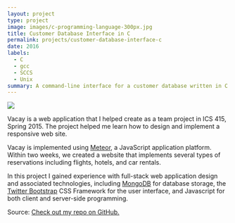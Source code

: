 ```yaml
---
layout: project
type: project
image: images/c-programming-language-300px.jpg
title: Customer Database Interface in C
permalink: projects/customer-database-interface-c
date: 2016
labels:
  - C
  - gcc
  - SCCS
  - Unix
summary: A command-line interface for a customer database written in C for ICS 212, Program Structure.
---
```


<img class="ui medium right floated rounded image" src="../images/customer-db-interface-c.png.jpg">

Vacay is a web application that I helped create as a team project in ICS 415, Spring 2015. The project helped me learn how to design and implement a responsive web site.

Vacay is implemented using [Meteor](http://meteor.com), a JavaScript application platform. Within two weeks, we created a website that implements several types of reservations including flights, hotels, and car rentals.

In this project I gained experience with full-stack web application design and associated technologies, including [MongoDB](http://mongodb.com) for database storage, the [Twitter Bootstrap](http://getbootstrap.com/) CSS Framework for the user interface, and Javascript for both client and server-side programming. 
 
Source: <a href="https://github.com/wyattbartlett/customer-database-interface-c"><i class="large github icon"></i>Check out my repo on GitHub.</a>
